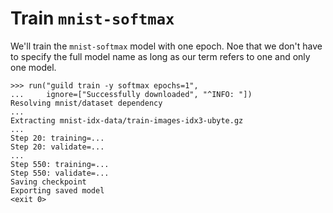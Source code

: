 # Train `mnist-softmax`

We'll train the `mnist-softmax` model with one epoch. Noe that we
don't have to specify the full model name as long as our term refers
to one and only one model.

    >>> run("guild train -y softmax epochs=1",
    ...     ignore=["Successfully downloaded", "^INFO: "])
    Resolving mnist/dataset dependency
    ...
    Extracting mnist-idx-data/train-images-idx3-ubyte.gz
    ...
    Step 20: training=...
    Step 20: validate=...
    ...
    Step 550: training=...
    Step 550: validate=...
    Saving checkpoint
    Exporting saved model
    <exit 0>
